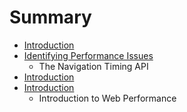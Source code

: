 # Summary

* [Introduction](README.md)
* [Identifying Performance Issues](02-identifying-performance-issues/identifyingperformance_issues_md.md)
   * The Navigation Timing API
* [Introduction](01-introduction/introduction-to-web-performance.md)
* [Introduction](01-introduction/introduction.md)
   * Introduction to Web Performance


